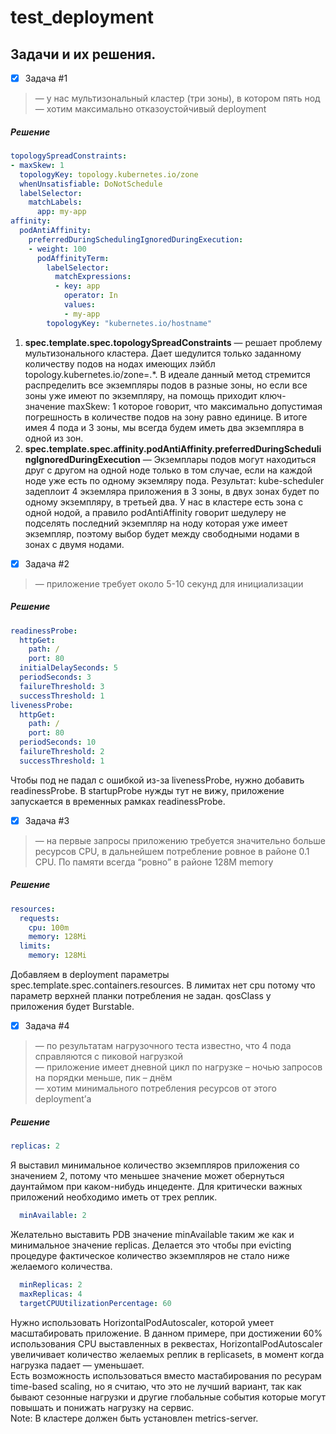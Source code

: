 # test_deployment
## Задачи и их решения.
- [x] Задача #1
> — у нас мультизональный кластер (три зоны), в котором пять нод  
> — хотим максимально отказоустойчивый deployment
##### Решение
```yaml
topologySpreadConstraints:
- maxSkew: 1
  topologyKey: topology.kubernetes.io/zone
  whenUnsatisfiable: DoNotSchedule
  labelSelector:
    matchLabels:
      app: my-app
affinity:
  podAntiAffinity:
    preferredDuringSchedulingIgnoredDuringExecution:
    - weight: 100
      podAffinityTerm:
        labelSelector:
          matchExpressions:
          - key: app
            operator: In
            values:
            - my-app
        topologyKey: "kubernetes.io/hostname"
```
1. **spec.template.spec.topologySpreadConstraints** — решает проблему мультизонального кластера. Дает шедулится только заданному количеству подов на нодах имеющих лэйбл topology.kubernetes.io/zone=.*. В идеале данный метод стремится распределить все экземпляры подов в разные зоны, но если все зоны уже имеют по экземпляру, на помощь приходит ключ-значение
maxSkew: 1 которое говорит, что максимально допустимая погрешность в количестве подов на зону равно единице. В итоге имея 4 пода и 3 зоны, мы всегда будем иметь два экземпляра в одной из зон.
2. **spec.template.spec.affinity.podAntiAffinity.preferredDuringSchedulingIgnoredDuringExecution** — Экземплары подов могут находиться друг с другом на одной ноде только в том случае, если на каждой ноде уже есть по одному экземляру пода.
Результат: kube-scheduler задеплоит 4 экземляра приложения в 3 зоны, в двух зонах будет по одному экземпляру, в третьей два. У нас в кластере есть зона с одной нодой, а правило podAntiAffinity говорит шедулеру не подселять последний экземпляр на ноду которая уже имеет экземпляр, поэтому выбор будет между свободными нодами в зонах с двумя нодами.
- [x] Задача #2

> — приложение требует около 5-10 секунд для инициализации
##### Решение
```yaml
readinessProbe:
  httpGet:
    path: /
    port: 80
  initialDelaySeconds: 5
  periodSeconds: 3
  failureThreshold: 3
  successThreshold: 1
livenessProbe:
  httpGet:
    path: /
    port: 80
  periodSeconds: 10
  failureThreshold: 2
  successThreshold: 1
```
Чтобы под не падал с ошибкой из-за livenessProbe, нужно добавить readinessProbe. В startupProbe нужды тут не вижу, приложение запускается в временных рамках readinessProbe.  

- [x] Задача #3
> — на первые запросы приложению требуется значительно больше ресурсов CPU, в дальнейшем потребление ровное в районе 0.1 CPU. По памяти всегда “ровно” в районе 128M memory
##### Решение
```yaml
resources:
  requests:
    cpu: 100m
    memory: 128Mi
  limits:
    memory: 128Mi
```
Добавляем в deployment параметры spec.template.spec.containers.resources. В лимитах нет cpu потому что параметр верхней планки потребления не задан. qosClass у приложения будет Burstable.

- [x] Задача #4
> — по результатам нагрузочного теста известно, что 4 пода справляются с пиковой нагрузкой  
> — приложение имеет дневной цикл по нагрузке – ночью запросов на порядки меньше, пик – днём  
> — хотим минимального потребления ресурсов от этого deployment’а  
##### Решение
```yaml
replicas: 2
```
Я выставил минимальное количество экземпляров приложения со значением 2, потому что меньшее значение может обернуться даунтаймом при каком-нибудь инцеденте. Для критически важных приложений необходимо иметь от трех реплик.  
```yaml
  minAvailable: 2
```
Желательно выставить PDB значение minAvailable таким же как и минимальное значение replicas. Делается это чтобы при evicting процедуре фактическое количество экземпляров не стало ниже желаемого количества.  
```yaml
  minReplicas: 2
  maxReplicas: 4
  targetCPUUtilizationPercentage: 60
```
Нужно использовать HorizontalPodAutoscaler, которой умеет масштабировать приложение. В данном примере, при достижении 60% использования CPU выставленных в реквестах, HorizontalPodAutoscaler увеличивает количество желаемых реплик в replicasets, в момент когда нагрузка падает — уменьшает.  
Есть возможность использоваться вместо мастабирования по ресурам time-based scaling, но я считаю, что это не лучший вариант, так как бывают сезонные нагрузки и другие глобальные события которые могут повышать и понижать нагрузку на сервис.  
Note: В кластере должен быть установлен metrics-server.  
